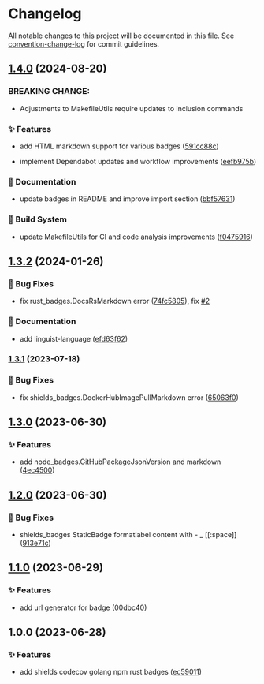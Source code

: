 # Changelog

All notable changes to this project will be documented in this file. See [convention-change-log](https://github.com/convention-change/convention-change-log) for commit guidelines.

## [1.4.0](https://github.com/sinlov-go/badges/compare/1.3.2...v1.4.0) (2024-08-20)

### BREAKING CHANGE:

* Adjustments to MakefileUtils require updates to inclusion commands

### ✨ Features

* add HTML markdown support for various badges ([591cc88c](https://github.com/sinlov-go/badges/commit/591cc88c2283492d1c01458e450e1af1a6ba5491))

* implement Dependabot updates and workflow improvements ([eefb975b](https://github.com/sinlov-go/badges/commit/eefb975bd5f6c545390adc56b268e113d61781e7))

### 📝 Documentation

* update badges in README and improve import section ([bbf57631](https://github.com/sinlov-go/badges/commit/bbf5763138ae6896346ef96632640d6fa2c4ee93))

### 👷‍ Build System

* update MakefileUtils for CI and code analysis improvements ([f0475916](https://github.com/sinlov-go/badges/commit/f0475916755f2d0c0f92352df7a5df491d91b55e))

## [1.3.2](https://github.com/sinlov-go/badges/compare/1.3.1...v1.3.2) (2024-01-26)

### 🐛 Bug Fixes

* fix rust_badges.DocsRsMarkdown error ([74fc5805](https://github.com/sinlov-go/badges/commit/74fc5805aada7a9718fe22c2b6250f1e5c41180d)), fix [#2](https://github.com/sinlov-go/badges/issues/2)

### 📝 Documentation

* add linguist-language ([efd63f62](https://github.com/sinlov-go/badges/commit/efd63f62cb575e6da068405cc4cf74e23fbae775))

### [1.3.1](https://github.com/sinlov-go/badges/compare/v1.3.0...v1.3.1) (2023-07-18)

### 🐛 Bug Fixes

* fix shields_badges.DockerHubImagePullMarkdown error ([65063f0](https://github.com/sinlov-go/badges/commit/65063f03afb5120c94d1e34f93a0a3c27050ed22))

## [1.3.0](https://github.com/sinlov-go/badges/compare/v1.2.0...v1.3.0) (2023-06-30)

### ✨ Features

* add node_badges.GitHubPackageJsonVersion and markdown ([4ec4500](https://github.com/sinlov-go/badges/commit/4ec4500dcdddee01daf5ce007c5af0b81274d1b2))

## [1.2.0](https://github.com/sinlov-go/badges/compare/v1.1.0...v1.2.0) (2023-06-30)

### 🐛 Bug Fixes

* shields_badges StaticBadge formatlabel content with - _ [[:space]] ([913e71c](https://github.com/sinlov-go/badges/commit/913e71c35e81bcc27c3c2aabd69476edc2b33d7f))

## [1.1.0](https://github.com/sinlov-go/badges/compare/v1.0.0...v1.1.0) (2023-06-29)

### ✨ Features

* add url generator for badge ([00dbc40](https://github.com/sinlov-go/badges/commit/00dbc406d940838402e37f861f07d1e02280b55d))

## 1.0.0 (2023-06-28)

### ✨ Features

* add shields codecov golang npm rust badges ([ec59011](https://github.com/sinlov-go/badges/commit/ec590111bb82e7591dbe38b1dbb77e64104b0c8c))
